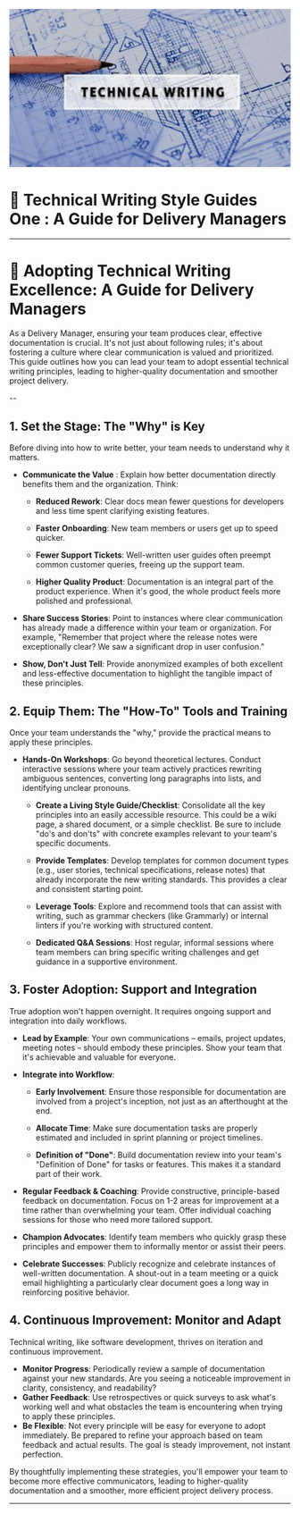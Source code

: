 ![Technical Writing](/images/technical-writing-1024x574.png "Technical Writing")
# 📝  Technical Writing Style Guides One : A Guide for Delivery Managers

---

# 📘 Adopting Technical Writing Excellence: A Guide for Delivery Managers
As a Delivery Manager, ensuring your team produces clear, effective documentation is crucial. It's not just about following rules; it's about fostering a culture where clear communication is valued and prioritized. This guide outlines how you can lead your team to adopt essential technical writing principles, leading to higher-quality documentation and smoother project delivery.

--



## 1. Set the Stage: The "Why" is Key
Before diving into how to write better, your team needs to understand why it matters.

- **Communicate the Value** : Explain how better documentation directly benefits them and the organization. Think:

    - **Reduced Rework**: Clear docs mean fewer questions for developers and less time spent clarifying existing features.

    - **Faster Onboarding**: New team members or users get up to speed quicker.

    - **Fewer Support Tickets**: Well-written user guides often preempt common customer queries, freeing up the support team.

    - **Higher Quality Product**: Documentation is an integral part of the product experience. When it's good, the whole product feels more polished and professional.

 - **Share Success Stories**: Point to instances where clear communication has already made a difference within your team or organization. For example, "Remember that project where the release notes were exceptionally clear? We saw a significant drop in user confusion."

- **Show, Don't Just Tell**: Provide anonymized examples of both excellent and less-effective documentation to highlight the tangible impact of these principles.

## 2. Equip Them: The "How-To" Tools and Training
  Once your team understands the "why," provide the practical means to apply these principles.
      
  - **Hands-On Workshops**: Go beyond theoretical lectures. Conduct interactive sessions where your team actively practices rewriting ambiguous sentences, converting long paragraphs into lists, and identifying unclear pronouns.

      - **Create a Living Style Guide/Checklist**: Consolidate all the key principles into an easily accessible resource. This could be a wiki page, a shared document, or a simple checklist. Be sure to include "do's and don'ts" with concrete examples relevant to your team's specific documents.
      
    - **Provide Templates**: Develop templates for common document types (e.g., user stories, technical specifications, release notes) that already incorporate the new writing standards. This provides a clear and consistent starting point.

     - **Leverage Tools**: Explore and recommend tools that can assist with writing, such as grammar checkers (like Grammarly) or internal linters if you're working with structured content.

     - **Dedicated Q&A Sessions**: Host regular, informal sessions where team members can bring specific writing challenges and get guidance in a supportive environment.

## 3. Foster Adoption: Support and Integration
True adoption won't happen overnight. It requires ongoing support and integration into daily workflows.

- **Lead by Example**: Your own communications – emails, project updates, meeting notes – should embody these principles. Show your team that it's achievable and valuable for everyone.

- **Integrate into Workflow**:

    - **Early Involvement**: Ensure those responsible for documentation are involved from a project's inception, not just as an afterthought at the end.

    - **Allocate Time**: Make sure documentation tasks are properly estimated and included in sprint planning or project timelines.

    - **Definition of "Done"**: Build documentation review into your team's "Definition of Done" for tasks or features. This makes it a standard part of their work.

- **Regular Feedback & Coaching**: Provide constructive, principle-based feedback on documentation. Focus on 1-2 areas for improvement at a time rather than overwhelming your team. Offer individual coaching sessions for those who need more tailored support.

- **Champion Advocates**: Identify team members who quickly grasp these principles and empower them to informally mentor or assist their peers.

- **Celebrate Successes**: Publicly recognize and celebrate instances of well-written documentation. A shout-out in a team meeting or a quick email highlighting a particularly clear document goes a long way in reinforcing positive behavior.

## 4. Continuous Improvement: Monitor and Adapt
Technical writing, like software development, thrives on iteration and continuous improvement.
   - **Monitor Progress**: Periodically review a sample of documentation against your new standards. Are you seeing a noticeable improvement in clarity, consistency, and readability?
   - **Gather Feedback**: Use retrospectives or quick surveys to ask what's working well and what obstacles the team is encountering when trying to apply these principles.
   - **Be Flexible**: Not every principle will be easy for everyone to adopt immediately. Be prepared to refine your approach based on team feedback and actual results. The goal is steady improvement, not instant perfection.

By thoughtfully implementing these strategies, you'll empower your team to become more effective communicators, leading to higher-quality documentation and a smoother, more efficient project delivery process.



---